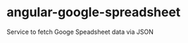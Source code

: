 angular-google-spreadsheet
==========================

Service to fetch Googe Speadsheet data via JSON
